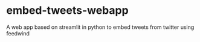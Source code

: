 # embed-tweets-webapp
A web app based on streamlit in python to embed tweets from twitter using feedwind
